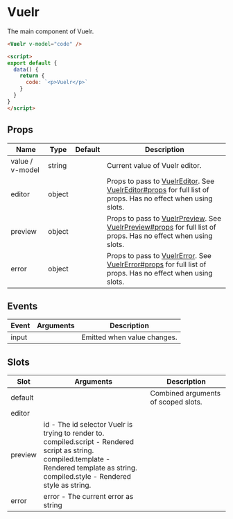 # Vuelr

The main component of Vuelr.

```HTML
<Vuelr v-model="code" />

<script>
export default {
  data() {
    return {
      code: `<p>Vuelr</p>`
    }
  }
}
</script>
```

## Props

<div class="prop_table">

| Name                        | Type          | Default | Description                                                                                                                                                       |
| --------------------------- | ------------- | ------- | ----------------------------------------------------------------------------------------------------------------------------------------------------------------- |
| value / v-model <Required/> | <T>string</T> |         | Current value of Vuelr editor.                                                                                                                                    |
| editor                      | <T>object</T> |         | Props to pass to [VuelrEditor](/components/editor). See [VuelrEditor#props](/components/editor#props) for full list of props. Has no effect when using slots.     |
| preview                     | <T>object</T> |         | Props to pass to [VuelrPreview](/components/preview). See [VuelrPreview#props](/components/preview#props) for full list of props. Has no effect when using slots. |
| error                       | <T>object</T> |         | Props to pass to [VuelrError](/components/error). See [VuelrError#props](/components/preview#props) for full list of props. Has no effect when using slots.       |

</div>

## Events

<div class="event_table">

| Event | Arguments | Description                 |
| ----- | --------- | --------------------------- |
| input |           | Emitted when value changes. |

</div>

## Slots

| Slot    | Arguments                                                                                                                                                                                                                           | Description                         |
| ------- | ----------------------------------------------------------------------------------------------------------------------------------------------------------------------------------------------------------------------------------- | ----------------------------------- |
| default |                                                                                                                                                                                                                                     | Combined arguments of scoped slots. |
| editor  |                                                                                                                                                                                                                                     |                                     |
| preview | <T>id</T> - The id selector Vuelr is trying to render to.<br/><T>compiled.script</T> - Rendered script as string.<br/><T>compiled.template</T> - Rendered template as string.<br/><T>compiled.style</T> - Rendered style as string. |                                     |
| error   | <T>error</T> - The current error as string                                                                                                                                                                                          |                                     |
